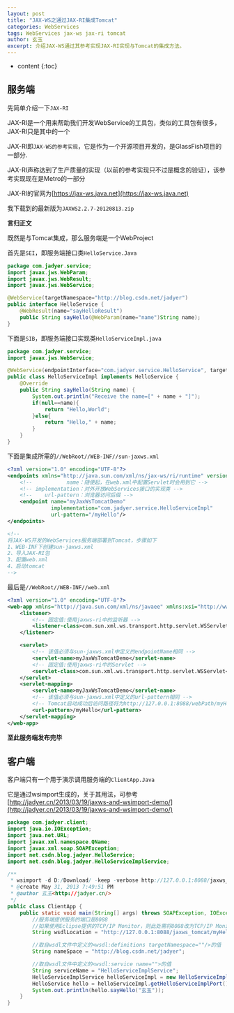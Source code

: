 ```yaml
---
layout: post
title: "JAX-WS之通过JAX-RI集成Tomcat"
categories: WebServices
tags: WebServices jax-ws jax-ri tomcat
author: 玄玉
excerpt: 介绍JAX-WS通过其参考实现JAX-RI实现与Tomcat的集成方法。
---
```


* content
{:toc}


## 服务端

先简单介绍一下`JAX-RI`

JAX-RI是一个用来帮助我们开发WebService的工具包，类似的工具包有很多，JAX-RI只是其中的一个

JAX-RI即`JAX-WS的参考实现`，它是作为一个开源项目开发的，是GlassFish项目的一部分.

JAX-RI声称达到了生产质量的实现（以前的参考实现只不过是概念的验证），该参考实现现在是Metro的一部分

JAX-RI的官网为[https://jax-ws.java.net](https://jax-ws.java.net)

我下载到的最新版为`JAXWS2.2.7-20120813.zip`

**言归正文**

既然是与Tomcat集成，那么服务端是一个WebProject

首先是`SEI`，即服务端接口类`HelloService.Java`

```java
package com.jadyer.service;
import javax.jws.WebParam;
import javax.jws.WebResult;
import javax.jws.WebService;

@WebService(targetNamespace="http://blog.csdn.net/jadyer")
public interface HelloService {
    @WebResult(name="sayHelloResult")
    public String sayHello(@WebParam(name="name")String name);
}
```

下面是`SIB`，即服务端接口实现类`HelloServiceImpl.java`

```java
package com.jadyer.service;
import javax.jws.WebService;

@WebService(endpointInterface="com.jadyer.service.HelloService", targetNamespace="http://blog.csdn.net/jadyer")
public class HelloServiceImpl implements HelloService {
    @Override
    public String sayHello(String name) {
        System.out.println("Receive the name=[" + name + "]");
        if(null==name){
            return "Hello,World";
        }else{
            return "Hello," + name;
        }
    }
}
```

下面是集成所需的`//WebRoot//WEB-INF//sun-jaxws.xml`

```xml
<?xml version="1.0" encoding="UTF-8"?>
<endpoints xmlns="http://java.sun.com/xml/ns/jax-ws/ri/runtime" version="2.0">
    <!--           name：随便起，在web.xml中配置Servlet时会用到它 -->
    <!-- implementation：对外开放WebServices接口的实现类 -->
    <!--    url-pattern：浏览器访问后缀 -->
    <endpoint name="myJaxWsTomcatDemo"
              implementation="com.jadyer.service.HelloServiceImpl"
              url-pattern="/myHello"/>
</endpoints>

<!--
将JAX-WS开发的WebServices服务端部署到Tomcat，步骤如下
1、WEB-INF下创建sun-jaxws.xml
2、导入JAX-RI包
3、配置web.xml
4、启动tomcat
-->
```

最后是`//WebRoot//WEB-INF//web.xml`

```xml
<?xml version="1.0" encoding="UTF-8"?>
<web-app xmlns="http://java.sun.com/xml/ns/javaee" xmlns:xsi="http://www.w3.org/2001/XMLSchema-instance" xsi:schemaLocation="http://java.sun.com/xml/ns/javaee http://java.sun.com/xml/ns/javaee/web-app_2_5.xsd" version="2.5">
    <listener>
        <!-- 固定值:使用jaxws-ri中的监听器 -->
        <listener-class>com.sun.xml.ws.transport.http.servlet.WSServletContextListener</listener-class>
    </listener>

    <servlet>
        <!-- 该值必须与sun-jaxws.xml中定义的endpointName相同 -->
        <servlet-name>myJaxWsTomcatDemo</servlet-name>
        <!-- 固定值:使用jaxws-ri中的Servlet -->
        <servlet-class>com.sun.xml.ws.transport.http.servlet.WSServlet</servlet-class>
    </servlet>
    <servlet-mapping>
        <servlet-name>myJaxWsTomcatDemo</servlet-name>
        <!-- 该值必须与sun-jaxws.xml中定义的url-pattern相同 -->
        <!-- Tomcat启动成功后访问路径将为http://127.0.0.1:8088/webPath/myHello?wsdl -->
        <url-pattern>/myHello</url-pattern>
    </servlet-mapping>
</web-app>
```

**至此服务端发布完毕**

## 客户端

客户端只有一个用于演示调用服务端的`ClientApp.Java`

它是通过wsimport生成的，关于其用法，可参考[http://jadyer.cn/2013/03/19/jaxws-and-wsimport-demo/](http://jadyer.cn/2013/03/19/jaxws-and-wsimport-demo/)

```java
package com.jadyer.client;
import java.io.IOException;
import java.net.URL;
import javax.xml.namespace.QName;
import javax.xml.soap.SOAPException;
import net.csdn.blog.jadyer.HelloService;
import net.csdn.blog.jadyer.HelloServiceImplService;

/**
 * wsimport -d D:/Download/ -keep -verbose http://127.0.0.1:8088/jaxws_tomcat/myHello?wsdl
 * @create May 31, 2013 7:49:51 PM
 * @author 玄玉<http://jadyer.cn/>
 */
public class ClientApp {
    public static void main(String[] args) throws SOAPException, IOException {
        //服务端提供服务的端口是8088
        //如果使用Eclipse提供的TCP/IP Monitor，则此处需将8088改为TCP/IP Monitor监听的本地端口
        String wsdlLocation = "http://127.0.0.1:8088/jaxws_tomcat/myHello?wsdl";

        //取自wsdl文件中定义的<wsdl:definitions targetNamespace=""/>的值
        String nameSpace = "http://blog.csdn.net/jadyer";

        //取自wsdl文件中定义的<wsdl:service name="">的值
        String serviceName = "HelloServiceImplService";
        HelloServiceImplService helloServiceImpl = new HelloServiceImplService(new URL(wsdlLocation), new QName(nameSpace, serviceName));
        HelloService hello = helloServiceImpl.getHelloServiceImplPort();
        System.out.println(hello.sayHello("玄玉"));
    }
}
```